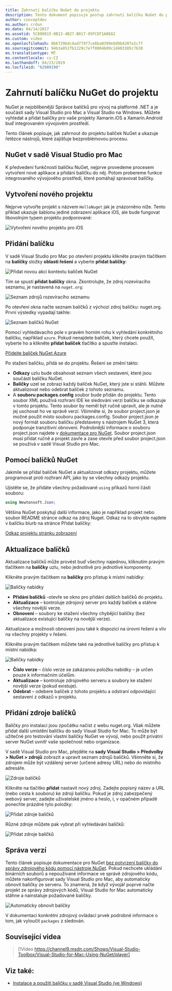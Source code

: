```yaml
---
title: Zahrnutí balíčku NuGet do projektu
description: Tento dokument popisuje postup zahrnutí balíčku NuGet do projektu Xamarin. Provede hledání a stahování balíčku, jakož i představení funkcí integrace integrovaného vývojového prostředí.
author: conceptdev
ms.author: crdun
ms.date: 04/14/2017
ms.assetid: 5C800815-0B13-4B27-B017-95FCEF1A0EA2
ms.custom: video
ms.openlocfilehash: 8b67296dc4ad77977ce6ba0399e9d9b4207e2c7f
ms.sourcegitcommit: 94b3a052fb1229c7e7f8804b09c1d403385c7630
ms.translationtype: MT
ms.contentlocale: cs-CZ
ms.lasthandoff: 04/23/2019
ms.locfileid: "62989190"
---
```

# <a name="include-a-nuget-package-in-your-project"></a>Zahrnutí balíčku NuGet do projektu

NuGet je nejoblíbenější Správce balíčků pro vývoj na platformě .NET a je součástí sady Visual Studio pro Mac a Visual Studio na Windows. Můžete vyhledat a přidat balíčky pro vaše projekty Xamarin.iOS a Xamarin.Android buď integrovaném vývojovém prostředí.

Tento článek popisuje, jak zahrnout do projektu balíček NuGet a ukazuje řetězce nástrojů, které zajišťuje bezproblémovou procesu.

## <a name="nuget-in-visual-studio-for-mac"></a>NuGet v sadě Visual Studio pro Mac

K předvedení funkčnosti balíčku NuGet, nejprve provedeme procesem vytvoření nové aplikace a přidání balíčku do něj. Potom probereme funkce integrovaného vývojového prostředí, které pomáhají spravovat balíčky.

## <a name="create-a-new-project"></a>Vytvoření nového projektu

Nejprve vytvořte projekt s názvem `HelloNuget` jak je znázorněno níže. Tento příklad ukazuje šablonu jediné zobrazení aplikace iOS, ale bude fungovat libovolným typem projektu podporované:

![Vytvoření nového projektu pro iOS](media/nuget-walkthrough-NewProject.png)

## <a name="adding-a-package"></a>Přidání balíčku

V sadě Visual Studio pro Mac po otevření projektu klikněte pravým tlačítkem na **balíčky** složky **oblasti řešení** a vyberte **přidat balíčky**:

![Přidat novou akci kontextu balíček NuGet](media/nuget-walkthrough-PackagesMenu.png)

Tím se spustí **přidat balíčky** okna. Zkontrolujte, že zdroj rozevíracího seznamu, je nastavená na `nuget.org`:

![Seznam zdrojů rozevíracího seznamu](media/nuget-walkthrough-Source.png)

Po otevření okna načte seznam balíčků z výchozí zdroj balíčku: nuget.org. První výsledky vypadají takhle:

![Seznam balíčků NuGet](media/nuget-walkthrough-AddPackages1.png)

Pomocí vyhledávacího pole v pravém horním rohu k vyhledání konkrétního balíčku, například `azure`. Pokud nenajdete balíček, který chcete použít, vyberte ho a klikněte **přidat balíček** tlačítko a spusťte instalaci.

[Přidejte balíček NuGet Azure](media/nuget-walkthrough-AddPackages2.png)

Po stažení balíčku, přidá se do projektu. Řešení se změní takto:

* **Odkazy** uzlu bude obsahovat seznam všech sestavení, které jsou součástí balíčku NuGet.
* **Balíčky** uzel se zobrazí každý balíček NuGet, který jste si stáhli. Můžete aktualizovat nebo odebrat balíček z tohoto seznamu.
* A **souboru packages.config** soubor bude přidán do projektu. Tento soubor XML používá rozhraní IDE ke sledování verzí balíčku se odkazuje v tomto projektu. Tento soubor by neměl být ručně upravit, ale je nutné jej uschovat ho ve správě verzí. Všimněte si, že soubor project.json je možné použít místo souboru packages.config. Soubor project.json je nový formát souboru balíčku představeny s nástrojem NuGet 3, která podporuje tranzitivní obnovení. Podrobnější informace o souboru project.json najdete v [dokumentace pro NuGet](http://docs.microsoft.com/NuGet/Schema/Project-Json). Soubor project.json musí přidat ručně a projekt zavře a zase otevře před soubor project.json se používá v sadě Visual Studio pro Mac.

## <a name="using-nuget-packages"></a>Pomocí balíčků NuGet

Jakmile se přidal balíček NuGet a aktualizovat odkazy projektu, můžete programovat proti rozhraní API, jako by se všechny odkazy projektu.

Ujistěte se, že přidáte všechny požadované `using` příkazů horní části souboru:

```csharp
using Newtonsoft.Json;
```

Většina NuGet poskytují další informace, jako je například projekt nebo soubor README stránce odkaz na zdroj Nuget. Odkaz na to obvykle najdete v balíčku blurb na stránce Přidat balíčky:

[Odkaz projektu stránku zobrazení](media/nuget-walkthrough-project-page.png)

<a name="Package_Updates" class="injected"></a>

## <a name="package-updates"></a>Aktualizace balíčků

Aktualizace balíčků může provést buď všechny najednou, kliknutím pravým tlačítkem na **balíčky** uzlu, nebo jednotlivě pro jednotlivé komponenty.

Klikněte pravým tlačítkem na **balíčky** pro přístup k místní nabídky:

![Balíčky nabídky](media/nuget-walkthrough-PackagesMenu.png)

* **Přidání balíčků** -otevře se okno pro přidání dalších balíčků do projektu.
* **Aktualizace** – kontroluje zdrojový server pro každý balíček a stáhne všechny novější verze.
* **Obnovení** – soubory ke stažení všechny chybějící balíčky (bez aktualizace existující balíčky na novější verze).

Aktualizace a možnosti obnovení jsou také k dispozici na úrovni řešení a vliv na všechny projekty v řešení.

Klikněte pravým tlačítkem můžete také na jednotlivé balíčky pro přístup k místní nabídka:

![Balíčky nabídky](media/nuget-walkthrough-PackageMenu.png)

* **Číslo verze** – číslo verze se zakázanou položku nabídky – je určen pouze k informačním účelům.
* **Aktualizace** – kontroluje zdrojového serveru a soubory ke stažení novější verze (pokud existuje).
* **Odebrat** – odebere balíček z tohoto projektu a odstraní odpovídající sestavení z odkazů v projektu.

## <a name="adding-package-sources"></a>Přidání zdroje balíčků

Balíčky pro instalaci jsou zpočátku načíst z webu nuget.org. Však můžete přidat další umístění balíčku do sady Visual Studio for Mac. To může být užitečné pro testování vlastní balíčky NuGet ve vývoji, nebo použít privátní server NuGet uvnitř vaše společnost nebo organizace.

V sadě Visual Studio pro Mac, přejděte na **sady Visual Studio > Předvolby > NuGet > zdrojů** zobrazit a upravit seznam zdrojů balíčků. Všimněte si, že zdrojem může být vzdálený server (určené adresy URL) nebo do místního adresáře.

![Zdroje balíčků](media/nuget-walkthrough-PackageSource.png)

Klikněte na tlačítko **přidat** nastavit nový zdroj. Zadejte popisný název a URL (nebo cesta k souboru) ke zdroji balíčku. Pokud je zdroj zabezpečený webový server, zadejte uživatelské jméno a heslo, i, v opačném případě ponechte prázdné tyto položky:

![Přidat zdroje balíčků](media/nuget-walkthrough-PackageSource2.png)

Různé zdroje můžete pak vybrat při vyhledávání balíčků:

![Přidat zdroje balíčků](media/nuget-walkthrough-PackageSource3.png)

## <a name="version-control"></a>Správa verzí

Tento článek popisuje dokumentace pro NuGet [bez potvrzení balíčky do správy zdrojového kódu pomocí nástroje NuGet](/nuget/consume-packages/packages-and-source-control). Pokud nechcete ukládání binárních souborů a nepoužívané informace ve správě zdrojového kódu, můžete nakonfigurovat sady Visual Studio pro Mac, aby automaticky obnovit balíčky ze serveru. To znamená, že když vývojář poprvé načte projekt ze správy zdrojových kódů, Visual Studio for Mac automaticky stáhne a nainstaluje požadované balíčky.

![Automaticky obnovit balíčky](media/nuget-walkthrough-AutoRestore.png)

V dokumentaci konkrétní zdrojový ovládací prvek podrobné informace o tom, jak vyloučit `packages` z sledován.

## <a name="related-video"></a>Související videa

> [!Video https://channel9.msdn.com/Shows/Visual-Studio-Toolbox/Visual-Studio-for-Mac-Using-NuGet/player]

## <a name="see-also"></a>Viz také:

* [Instalace a použití balíčku v sadě Visual Studio (ve Windows)](/nuget/quickstart/install-and-use-a-package-in-visual-studio)
